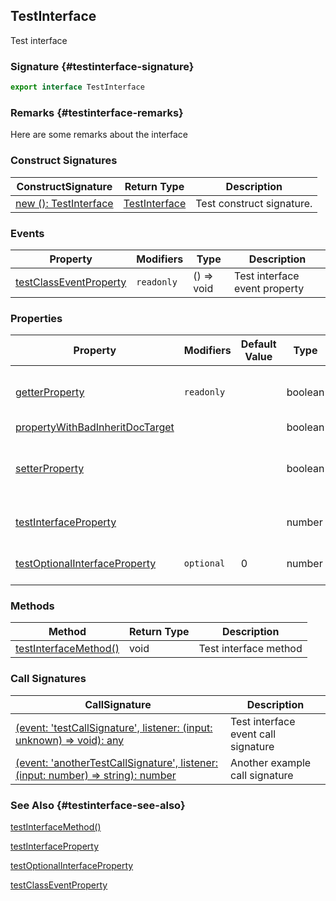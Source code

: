 ## TestInterface

Test interface

### Signature {#testinterface-signature}

```typescript
export interface TestInterface
```

### Remarks {#testinterface-remarks}

Here are some remarks about the interface

### Construct Signatures

| ConstructSignature | Return Type | Description |
| --- | --- | --- |
| [new (): TestInterface](docs/simple-suite-test/testinterface-_new_-constructsignature) | [TestInterface](docs/simple-suite-test/testinterface-interface) | Test construct signature. |

### Events

| Property | Modifiers | Type | Description |
| --- | --- | --- | --- |
| [testClassEventProperty](docs/simple-suite-test/testinterface-testclasseventproperty-propertysignature) | `readonly` | () =&gt; void | Test interface event property |

### Properties

| Property | Modifiers | Default Value | Type | Description |
| --- | --- | --- | --- | --- |
| [getterProperty](docs/simple-suite-test/testinterface-getterproperty-property) | `readonly` |  | boolean | A test getter-only interface property. |
| [propertyWithBadInheritDocTarget](docs/simple-suite-test/testinterface-propertywithbadinheritdoctarget-propertysignature) |  |  | boolean |  |
| [setterProperty](docs/simple-suite-test/testinterface-setterproperty-property) |  |  | boolean | A test property with a getter and a setter. |
| [testInterfaceProperty](docs/simple-suite-test/testinterface-testinterfaceproperty-propertysignature) |  |  | number | Test interface property |
| [testOptionalInterfaceProperty](docs/simple-suite-test/testinterface-testoptionalinterfaceproperty-propertysignature) | `optional` | 0 | number | Test optional property |

### Methods

| Method | Return Type | Description |
| --- | --- | --- |
| [testInterfaceMethod()](docs/simple-suite-test/testinterface-testinterfacemethod-methodsignature) | void | Test interface method |

### Call Signatures

| CallSignature | Description |
| --- | --- |
| [(event: 'testCallSignature', listener: (input: unknown) =&gt; void): any](docs/simple-suite-test/testinterface-_call_-callsignature) | Test interface event call signature |
| [(event: 'anotherTestCallSignature', listener: (input: number) =&gt; string): number](docs/simple-suite-test/testinterface-_call__1-callsignature) | Another example call signature |

### See Also {#testinterface-see-also}

[testInterfaceMethod()](docs/simple-suite-test/testinterface-testinterfacemethod-methodsignature)

[testInterfaceProperty](docs/simple-suite-test/testinterface-testinterfaceproperty-propertysignature)

[testOptionalInterfaceProperty](docs/simple-suite-test/testinterface-testoptionalinterfaceproperty-propertysignature)

[testClassEventProperty](docs/simple-suite-test/testinterface-testclasseventproperty-propertysignature)
